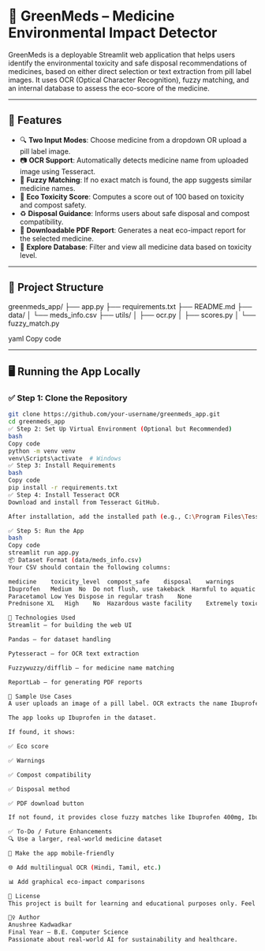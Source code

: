 # 🌿 GreenMeds – Medicine Environmental Impact Detector

GreenMeds is a deployable Streamlit web application that helps users identify the environmental toxicity and safe disposal recommendations of medicines, based on either direct selection or text extraction from pill label images. It uses OCR (Optical Character Recognition), fuzzy matching, and an internal database to assess the eco-score of the medicine.

---

## 🚀 Features

- 🔍 **Two Input Modes**: Choose medicine from a dropdown OR upload a pill label image.
- 📷 **OCR Support**: Automatically detects medicine name from uploaded image using Tesseract.
- 🤖 **Fuzzy Matching**: If no exact match is found, the app suggests similar medicine names.
- 🌱 **Eco Toxicity Score**: Computes a score out of 100 based on toxicity and compost safety.
- ♻️ **Disposal Guidance**: Informs users about safe disposal and compost compatibility.
- 📄 **Downloadable PDF Report**: Generates a neat eco-impact report for the selected medicine.
- 🧪 **Explore Database**: Filter and view all medicine data based on toxicity level.

---

## 📁 Project Structure

greenmeds_app/
├── app.py
├── requirements.txt
├── README.md
├── data/
│ └── meds_info.csv
├── utils/
│ ├── ocr.py
│ ├── scores.py
│ └── fuzzy_match.py

yaml
Copy code

---

## 🖥️ Running the App Locally

### ✅ Step 1: Clone the Repository

```bash
git clone https://github.com/your-username/greenmeds_app.git
cd greenmeds_app
✅ Step 2: Set Up Virtual Environment (Optional but Recommended)
bash
Copy code
python -m venv venv
venv\Scripts\activate  # Windows
✅ Step 3: Install Requirements
bash
Copy code
pip install -r requirements.txt
✅ Step 4: Install Tesseract OCR
Download and install from Tesseract GitHub.

After installation, add the installed path (e.g., C:\Program Files\Tesseract-OCR) to your System Environment Variables → PATH.

✅ Step 5: Run the App
bash
Copy code
streamlit run app.py
📦 Dataset Format (data/meds_info.csv)
Your CSV should contain the following columns:

medicine	toxicity_level	compost_safe	disposal	warnings
Ibuprofen	Medium	No	Do not flush, use takeback	Harmful to aquatic organisms
Paracetamol	Low	Yes	Dispose in regular trash	None
Prednisone XL	High	No	Hazardous waste facility	Extremely toxic, handle with care

🧠 Technologies Used
Streamlit – for building the web UI

Pandas – for dataset handling

Pytesseract – for OCR text extraction

Fuzzywuzzy/difflib – for medicine name matching

ReportLab – for generating PDF reports

🧪 Sample Use Cases
A user uploads an image of a pill label. OCR extracts the name Ibuprofen.

The app looks up Ibuprofen in the dataset.

If found, it shows:

✅ Eco score

✅ Warnings

✅ Compost compatibility

✅ Disposal method

✅ PDF download button

If not found, it provides close fuzzy matches like Ibuprofen 400mg, IbuProfen, etc.

✅ To-Do / Future Enhancements
🔍 Use a larger, real-world medicine dataset

📱 Make the app mobile-friendly

🌐 Add multilingual OCR (Hindi, Tamil, etc.)

📊 Add graphical eco-impact comparisons

📜 License
This project is built for learning and educational purposes only. Feel free to fork and improve.

🙋‍♀️ Author
Anushree Kadwadkar
Final Year – B.E. Computer Science
Passionate about real-world AI for sustainability and healthcare.